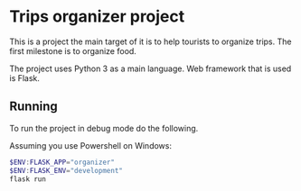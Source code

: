 # Trips organizer project

This is a project the main target of it is to help tourists to organize trips. The first milestone is to organize food.

The project uses Python 3 as a main language. Web framework that is used is Flask.

## Running

To run the project in debug mode do the following.

Assuming you use Powershell on Windows:

```powershell
$ENV:FLASK_APP="organizer"
$ENV:FLASK_ENV="development"
flask run
```
